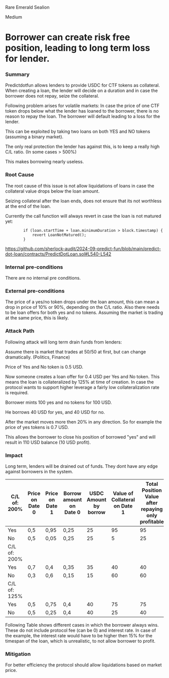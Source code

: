 Rare Emerald Sealion

Medium

# Borrower can create risk free position, leading to long term loss for lender.

### Summary

Predictdotfun allows lenders to provide USDC for CTF tokens as collateral. 
When creating a loan, the lender will decide on a duration and in case the borrower does not repay, seize the collateral.

Following problem arises for volatile markets:
In case the price of one CTF token drops below what the lender has loaned to the borrower, there is no reason to repay the loan.
The borrower will default leading to a loss for the lender.

This can be exploited by taking two loans on both YES and NO tokens (assuming a binary market).

The only real protection the lender has against this, is to keep a really high C/L ratio. (In some cases > 500%)

This makes borrowing nearly useless. 

### Root Cause

The root cause of this issue is not allow liquidations of loans in case the collateral value drops below the loan amount.

Seizing collateral after the loan ends, does not ensure that its not worthless at the end of the loan. 

Currently the call function will always revert in case the loan is not matured yet:
```solidity
        if (loan.startTime + loan.minimumDuration > block.timestamp) {
            revert LoanNotMatured();
        }
```
https://github.com/sherlock-audit/2024-09-predict-fun/blob/main/predict-dot-loan/contracts/PredictDotLoan.sol#L540-L542



### Internal pre-conditions

There are no internal pre conditions.

### External pre-conditions

The price of a yes/no token drops under the loan amount, this can mean a drop in price of 10% or 90%, depending on the C/L ratio.
Also there needs to be loan offers for both yes and no tokens. Assuming the market is trading at the same price, this is likely. 

### Attack Path

Following attack will long term drain funds from lenders:

Assume there is market that trades at 50/50 at first, but can change dramatically. (Politics, Finance)

Price of Yes and No token is 0.5 USD.

Now someone creates a loan offer for 0.4 USD per Yes and No token. This means the loan is collateralized by 125% at time of creation. In case the protocol wants to support higher leverage a fairly low collateralization rate is required. 

Borrower mints 100 yes and no tokens for 100 USD.

He borrows 40 USD for yes, and 40 USD for no.

After the market moves more then 20% in any direction.
So for example the price of yes tokens is 0.7 USD.

This allows the borrower to close his position of borrowed "yes" and will result in 110 USD balance (10 USD profit).

### Impact

Long term, lenders will be drained out of funds.
They dont have any edge against borrowers in the system. 

C/L of: 200% | Price on Date 0 | Price on Date 1 | Borrow amount on Date 0 | USDC Amount by borrow | Value of Collateral on Date 1 | Total Position Value after repaying only profitable | Profit
-- | -- | -- | -- | -- | -- | -- | --
Yes | 0,5 | 0,95 | 0,25 | 25 | 95 | 95 | 15
No | 0,5 | 0,05 | 0,25 | 25 | 5 | 25 |  
C/L of: 200% |   |   |   |   |   |   |  
Yes | 0,7 | 0,4 | 0,35 | 35 | 40 | 40 | 0
No | 0,3 | 0,6 | 0,15 | 15 | 60 | 60 |  
C/L of: 125% |   |   |   |   |   |   |  
Yes | 0,5 | 0,75 | 0,4 | 40 | 75 | 75 | 15
No | 0,5 | 0,25 | 0,4 | 40 | 25 | 40 |  

Following Table shows different cases in which the borrower always wins.
These do not include protocol fee (can be 0) and interest rate.
In case of the example, the interest rate would have to be higher then 15% for the timespan of the loan, which is unrealistic, to not allow borrower to profit.

### Mitigation

For better efficiency the protocol should allow liquidations based on market price.  